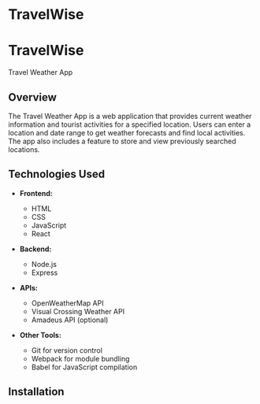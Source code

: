 # TravelWise
# TravelWise

Travel Weather App

## Overview
The Travel Weather App is a web application that provides current weather information and tourist activities for a specified location. Users can enter a location and date range to get weather forecasts and find local activities. The app also includes a feature to store and view previously searched locations.

## Technologies Used
- **Frontend:**
  - HTML
  - CSS
  - JavaScript
  - React
- **Backend:**
  - Node.js
  - Express
- **APIs:**
  - OpenWeatherMap API
  - Visual Crossing Weather API
  - Amadeus API (optional)

- **Other Tools:**
  - Git for version control
  - Webpack for module bundling
  - Babel for JavaScript compilation

## Installation

